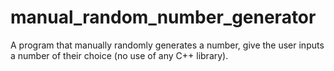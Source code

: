 # manual_random_number_generator
A program that manually randomly generates a number, give the user inputs a number of their choice (no use of any C++ library).
